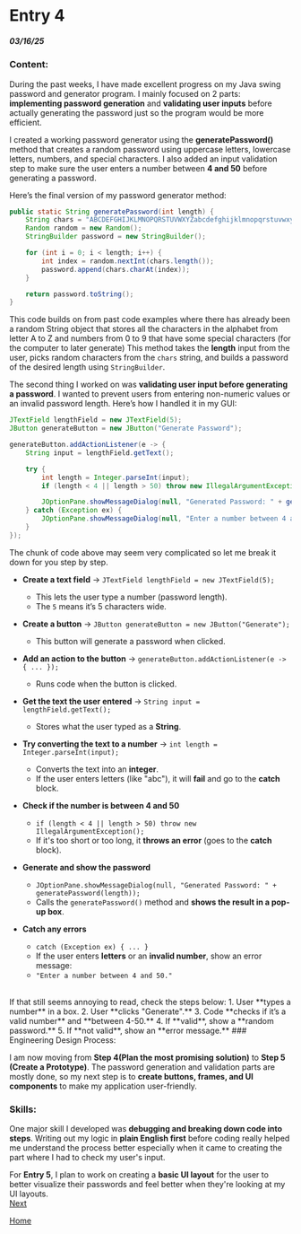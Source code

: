 # Entry 4

##### 03/16/25

### Content:

During the past weeks, I have made excellent progress on my Java swing password and generator program. I mainly focused on 2 parts: **implementing password generation** and **validating user inputs** before actually generating the password just so the program would be more efficient.

I created a working password generator using the **generatePassword()** method that creates a random password using uppercase letters, lowercase letters, numbers, and special characters. I also added an input validation step to make sure the user enters a number between **4 and 50** before generating a password.

Here’s the final version of my password generator method:

```java
public static String generatePassword(int length) {
    String chars = "ABCDEFGHIJKLMNOPQRSTUVWXYZabcdefghijklmnopqrstuvwxyz0123456789!@#$%^&*()";
    Random random = new Random();
    StringBuilder password = new StringBuilder();

    for (int i = 0; i < length; i++) {
        int index = random.nextInt(chars.length());
        password.append(chars.charAt(index));
    }

    return password.toString();
}
```
This code builds on from past code examples where there has already been a random String object that stores all the characters in the alphabet from letter A to Z and numbers from 0 to 9 that have some special characters (for the computer to later generate)
This method takes the **length** input from the user, picks random characters from the `chars` string, and builds a password of the desired length using `StringBuilder`.

The second thing I worked on was **validating user input before generating a password**. I wanted to prevent users from entering non-numeric values or an invalid password length. Here’s how I handled it in my GUI:

```java
JTextField lengthField = new JTextField(5);
JButton generateButton = new JButton("Generate Password");

generateButton.addActionListener(e -> {
    String input = lengthField.getText();

    try {
        int length = Integer.parseInt(input);
        if (length < 4 || length > 50) throw new IllegalArgumentException();

        JOptionPane.showMessageDialog(null, "Generated Password: " + generatePassword(length));
    } catch (Exception ex) {
        JOptionPane.showMessageDialog(null, "Enter a number between 4 and 50.");
    }
});

```

The chunk of code above may seem very complicated so let me break it down for you step by step.
- **Create a text field** → `JTextField lengthField = new JTextField(5);`  
  - This lets the user type a number (password length).  
  - The `5` means it’s 5 characters wide.  

- **Create a button** → `JButton generateButton = new JButton("Generate");`  
  - This button will generate a password when clicked.  

- **Add an action to the button** → `generateButton.addActionListener(e -> { ... });`  
  - Runs code when the button is clicked.  

- **Get the text the user entered** → `String input = lengthField.getText();`  
  - Stores what the user typed as a **String**.  

- **Try converting the text to a number** → `int length = Integer.parseInt(input);`  
  - Converts the text into an **integer**.  
  - If the user enters letters (like "abc"), it will **fail** and go to the **catch** block.  

- **Check if the number is between 4 and 50**  
  - `if (length < 4 || length > 50) throw new IllegalArgumentException();`  
  - If it's too short or too long, it **throws an error** (goes to the **catch** block).  

- **Generate and show the password**  
  - `JOptionPane.showMessageDialog(null, "Generated Password: " + generatePassword(length));`  
  - Calls the `generatePassword()` method and **shows the result in a pop-up box**.  

- **Catch any errors**  
  - `catch (Exception ex) { ... }`  
  - If the user enters **letters** or an **invalid number**, show an error message:  
  - `"Enter a number between 4 and 50."`

<br>
If that still seems annoying to read, check the steps below:
1. User **types a number** in a box.  
2. User **clicks "Generate".**  
3. Code **checks if it’s a valid number** and **between 4-50.**  
4. If **valid**, show a **random password.**  
5. If **not valid**, show an **error message.** 
### Engineering Design Process:

I am now moving from **Step 4(Plan the most promising solution)** to **Step 5 (Create a Prototype)**. The password generation and validation parts are mostly done, so my next step is to **create buttons, frames, and UI components** to make my application user-friendly.

### Skills:
One major skill I developed was **debugging and breaking down code into steps**. Writing out my logic in **plain English first** before coding really helped me understand the process better especially when it came to creating the part where I had to check my user's input.

For **Entry 5**, I plan to work on creating a **basic UI layout** for the user to better visualize their passwords and feel better when they're looking at my UI layouts.
<br>
[Next](entry05.md)

[Home](../README.md)
